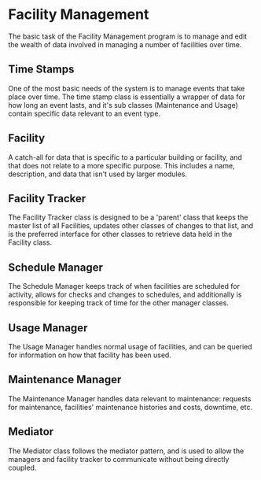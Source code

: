 # Facility Management
The basic task of the Facility Management program is to manage and edit the wealth of data involved in managing a number of facilities over time.
## Time Stamps
One of the most basic needs of the system is to manage events that take place over time. The time stamp class is essentially a wrapper of data for how long an event lasts, and it's sub classes (Maintenance and Usage) contain specific data relevant to an event type.
## Facility
A catch-all for data that is specific to a particular building or facility, and that does not relate to a more specific purpose. This includes a name, description, and data that isn't used by larger modules.
## Facility Tracker
The Facility Tracker class is designed to be a 'parent' class that keeps the master list of all Facilities, updates other classes of changes to that list, and is the preferred interface for other classes to retrieve data held in the Facility class.
## Schedule Manager
The Schedule Manager keeps track of when facilities are scheduled for activity, allows for checks and changes to schedules, and additionally is responsible for keeping track of time for the other manager classes.

## Usage Manager
The Usage Manager handles normal usage of facilities, and can be queried for information on how that facility has been used.

## Maintenance Manager
The Maintenance Manager handles data relevant to maintenance: requests for maintenance, facilities' maintenance histories and costs, downtime, etc.

## Mediator
The Mediator class follows the mediator pattern, and is used to allow the managers and facility tracker to communicate without being directly coupled.